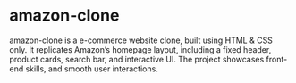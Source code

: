 # amazon-clone
amazon-clone is a e-commerce website clone, built using HTML &amp; CSS only. It replicates Amazon’s homepage layout, including a fixed header, product cards, search bar, and interactive UI. The project showcases front-end skills, and smooth user interactions.
